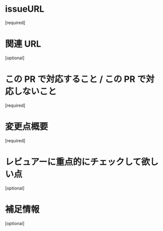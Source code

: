# issueURL

[required]

# 関連 URL

[optional]

# この PR で対応すること / この PR で対応しないこと

[required]

# 変更点概要

[required]

# レビュアーに重点的にチェックして欲しい点

[optional]

# 補足情報

[optional]
